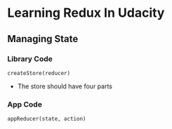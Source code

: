 # Learning Redux In Udacity

## Managing State

### Library Code

`createStore(reducer)`

- The store should have four parts
  [^1]: The state
  [^2]: Get the state.
  [^3]: Listen to changes on the state.
  [^4]: Update the state

### App Code

`appReducer(state, action)`
